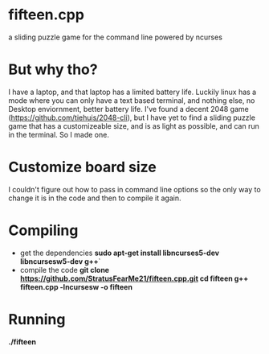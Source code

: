 # fifteen.cpp
a sliding puzzle game for the command line powered by ncurses
# But why tho?
I have a laptop, and that laptop has a limited battery life. Luckily linux has a mode where you can only have a text based terminal, and nothing else, no Desktop enviornment, better battery life. I've found a decent 2048 game (https://github.com/tiehuis/2048-cli), but I have yet to find a sliding puzzle game that has a customizeable size, and is as light as possible, and can run in the terminal. So I made one.
# Customize board size
I couldn't figure out how to pass in command line options so the only way to change it is in the code and then to compile it again.
# Compiling
- get the dependencies
**sudo apt-get install libncurses5-dev libncursesw5-dev g++**`
- compile the code
**git clone https://github.com/StratusFearMe21/fifteen.cpp.git
cd fifteen
g++ fifteen.cpp -lncursesw -o fifteen**
# Running
**./fifteen**
